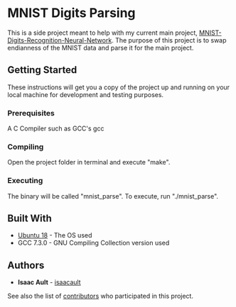 # MNIST Digits Parsing

This is a side project meant to help with my current main project, [MNIST-Digits-Recognition-Neural-Network](https://github.com/isaacault/MNIST-Digits-Recognition-Neural-Network). The purpose of this project is to swap endianness of the MNIST data and parse it for the main project.

## Getting Started

These instructions will get you a copy of the project up and running on your local machine for development and testing purposes.

### Prerequisites

A C Compiler such as GCC's gcc


### Compiling

Open the project folder in terminal and execute "make".


### Executing

The binary will be called "mnist_parse". To execute, run "./mnist_parse".




## Built With

* [Ubuntu 18](https://www.ubuntu.com/download/desktop) - The OS used
* GCC 7.3.0 - GNU Compiling Collection version used


## Authors

* **Isaac Ault** - [isaacault](https://github.com/isaacault)

See also the list of [contributors](https://github.com/isaacault/MNIST-Digits-Recognition-Neural-Network/contributors) who participated in this project.